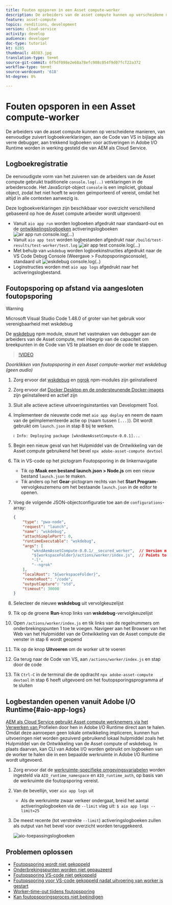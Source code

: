 ```yaml
---
title: Fouten opsporen in een Asset compute-worker
description: De arbeiders van de asset compute kunnen op verscheidene manieren, van eenvoudige zuivert logboekverklaringen, aan de Code van VS in bijlage als verre debugger, aan trekkend logboeken voor activeringen in Adobe I/O Runtime worden in werking gesteld die van AEM als Cloud Service.
feature: asset-compute
topics: renditions, development
version: cloud-service
activity: develop
audience: developer
doc-type: tutorial
kt: 6285
thumbnail: 40383.jpg
translation-type: tm+mt
source-git-commit: 6f5df098e2e68a78efc908c054f9d07fcf22a372
workflow-type: tm+mt
source-wordcount: '618'
ht-degree: 0%

---
```



# Fouten opsporen in een Asset compute-worker

De arbeiders van de asset compute kunnen op verscheidene manieren, van eenvoudige zuivert logboekverklaringen, aan de Code van VS in bijlage als verre debugger, aan trekkend logboeken voor activeringen in Adobe I/O Runtime worden in werking gesteld die van AEM als Cloud Service.

## Logboekregistratie

De eenvoudigste vorm van het zuiveren van de arbeiders van de Asset compute gebruikt traditionele `console.log(..)` verklaringen in de arbeiderscode. Het JavaScript-object `console` is een impliciet, globaal object, zodat het niet hoeft te worden geïmporteerd of vereist, omdat het altijd in alle contexten aanwezig is.

Deze logboekverklaringen zijn beschikbaar voor overzicht verschillend gebaseerd op hoe de Asset compute arbeider wordt uitgevoerd:

+ Vanuit `aio app run` worden logboeken afgedrukt naar standaard-out en de [ontwikkelingslogboeken](../develop/development-tool.md) activeringslogboeken
   ![air app run console.log(...)](./assets/debug/console-log__aio-app-run.png)
+ Vanuit `aio app test` worden logbestanden afgedrukt naar `/build/test-results/test-worker/test.log`
   ![air app test console.log(...)](./assets/debug/console-log__aio-app-test.png)
+ Met behulp van `wskdebug` worden logboekinstructies afgedrukt naar de VS Code Debug Console (Weergave > Foutopsporingsconsole), standaard uit
   ![wskdebug console.log(..)](./assets/debug/console-log__wskdebug.png)
+ Loginstructies worden met `aio app logs` afgedrukt naar het activeringslogbestand.

## Foutopsporing op afstand via aangesloten foutopsporing

>[!WARNING]
>
>Microsoft Visual Studio Code 1.48.0 of groter van het gebruik voor verenigbaarheid met wskdebug

De [wskdebug](https://www.npmjs.com/package/@openwhisk/wskdebug) npm module, steunt het vastmaken van debugger aan de arbeiders van de Asset compute, met inbegrip van de capaciteit om breekpunten in de Code van VS te plaatsen en door de code te stappen.

>[!VIDEO](https://video.tv.adobe.com/v/40383/?quality=12&learn=on)

_Doorklikken van foutopsporing in een Asset compute-worker met wskdebug (geen audio)_

1. Zorg ervoor dat [wskdebug](../set-up/development-environment.md#wskdebug) en [ngrok](../set-up/development-environment.md#ngork) npm-modules zijn geïnstalleerd
1. Zorg ervoor dat [Docker Desktop en de ondersteunende Docker-images](../set-up/development-environment.md#docker) zijn geïnstalleerd en actief zijn
1. Sluit alle actieve actieve uitvoeringsinstanties van Development Tool.
1. Implementeer de nieuwste code met `aio app deploy` en neem de naam van de geïmplementeerde actie op (naam tussen `[...]`). Dit wordt gebruikt om `launch.json` in stap 8 bij te werken.

   ```
   ℹ Info: Deploying package [wkndAemAssetCompute-0.0.1]...
   ```
1. Begin een nieuw geval van het Hulpmiddel van de Ontwikkeling van de Asset compute gebruikend het bevel `npx adobe-asset-compute devtool`
1. Tik in VS-code op het pictogram Foutopsporing in de linkernavigatie
   + Tik op __Maak een bestand launch.json > Node.js__ om een nieuw bestand `launch.json` te maken.
   + Tik anders op het __Gear__-pictogram rechts van het __Start Program__-vervolgkeuzemenu om het bestaande `launch.json` in de editor te openen.
1. Voeg de volgende JSON-objectconfiguratie toe aan de `configurations`-array:

   ```json
   {
       "type": "pwa-node",
       "request": "launch",
       "name": "wskdebug",
       "attachSimplePort": 0,
       "runtimeExecutable": "wskdebug",
       "args": [
           "wkndAemAssetCompute-0.0.1/__secured_worker",  // Version must match your Asset Compute worker's version
           "${workspaceFolder}/actions/worker/index.js",  // Points to your worker
           "-l",
           "--ngrok"
       ],
       "localRoot": "${workspaceFolder}",
       "remoteRoot": "/code",
       "outputCapture": "std",
       "timeout": 30000
   }
   ```

1. Selecteer de nieuwe __wskdebug__ uit vervolgkeuzelijst
1. Tik op de groene __Run__-knop links van __wskdebug__-vervolgkeuzelijst
1. Open `/actions/worker/index.js` en tik links van de regelnummers om onderbrekingspunten 1 toe te voegen. Navigeer aan het Browser van het Web van het Hulpmiddel van de Ontwikkeling van de Asset compute die venster in stap 6 wordt geopend
1. Tik op de knop __Uitvoeren__ om de worker uit te voeren
1. Ga terug naar de Code van VS, aan `/actions/worker/index.js` en stap door de code
1. Tik `Ctrl-C` in de terminal die de opdracht `npx adobe-asset-compute devtool` in stap 6 heeft uitgevoerd om het foutopsporingsprogramma af te sluiten

## Logbestanden openen vanuit Adobe I/O Runtime{#aio-app-logs}

[AEM als Cloud Service gebruikt Asset compute werknemers via het Verwerken van ](../deploy/processing-profiles.md) Profielen door hen in Adobe I/O Runtime direct aan te halen. Omdat deze aanroepen geen lokale ontwikkeling impliceren, kunnen hun uitvoeringen niet worden gezuiverd gebruikend lokaal hulpmiddel zoals het Hulpmiddel van de Ontwikkeling van de Asset compute of wskdebug. In plaats daarvan, kan CLI van Adobe I/O worden gebruikt om logboeken van de worker te halen die in een bepaalde werkruimte in Adobe I/O Runtime wordt uitgevoerd.

1. Zorg ervoor dat de [werkruimte-specifieke omgevingsvariabelen](../deploy/runtime.md) worden ingesteld via `AIO_runtime_namespace` en `AIO_runtime_auth`, op basis van de werkruimte die foutopsporing vereist.
1. Van de bevellijn, voer `aio app logs` uit
   + Als de werkruimte zwaar verkeer ondergaat, breid het aantal activeringslogboeken via de `--limit` vlag uit:
      `$ aio app logs --limit=25`
1. De meest recente (tot verstrekte `--limit`) activeringslogboeken zullen als output van het bevel voor overzicht worden teruggekeerd.

   ![aio-toepassingslogboeken](./assets/debug/aio-app-logs.png)

## Problemen oplossen

+ [Foutopsporing wordt niet gekoppeld](../troubleshooting.md#debugger-does-not-attach)
+ [Onderbrekingspunten worden niet gepauzeerd](../troubleshooting.md#breakpoints-no-pausing)
+ [Foutopsporing VS-code niet gekoppeld](../troubleshooting.md#vs-code-debugger-not-attached)
+ [Foutopsporing voor VS-code gekoppeld nadat uitvoering van worker is gestart](../troubleshooting.md#vs-code-debugger-attached-after-worker-execution-began)
+ [Worker-time-out tijdens foutopsporing](../troubleshooting.md#worker-times-out-while-debugging)
+ [Kan foutopsporingsproces niet beëindigen](../troubleshooting.md#cannot-terminate-debugger-process)
